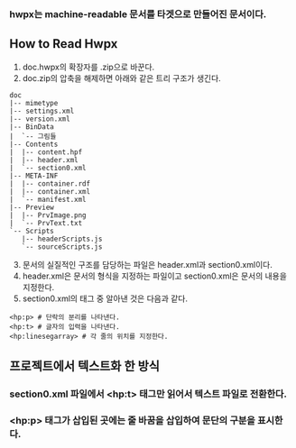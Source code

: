 ### hwpx는 machine-readable 문서를 타겟으로 만들어진 문서이다.

## How to Read Hwpx
1. doc.hwpx의 확장자를 .zip으로 바꾼다.
2. doc.zip의 압축을 해제하면 아래와 같은 트리 구조가 생긴다.

```
doc
|-- mimetype
|-- settings.xml
|-- version.xml
|-- BinData
|  `-- 그림들
|-- Contents
|  |-- content.hpf
|  |-- header.xml
|  `-- section0.xml
|-- META-INF
|  |-- container.rdf
|  |-- container.xml
|  `-- manifest.xml
|-- Preview
|  |-- PrvImage.png
|  `-- PrvText.txt
`-- Scripts
   |-- headerScripts.js
   `-- sourceScripts.js
```
3. 문서의 실질적인 구조를 담당하는 파일은 header.xml과 section0.xml이다.
4. header.xml은 문서의 형식을 지정하는 파일이고 section0.xml은 문서의 내용을 지정한다.
5. section0.xml의 태그 중 알아낸 것은 다음과 같다.
```
<hp:p> # 단락의 분리를 나타낸다.
<hp:t> # 글자의 입력을 나타낸다.
<hp:linesegarray> # 각 줄의 위치를 지정한다.
```

## 프로젝트에서 텍스트화 한 방식
### section0.xml 파일에서 \<hp:t> 태그만 읽어서 텍스트 파일로 전환한다. </br>
### \<hp:p> 태그가 삽입된 곳에는 줄 바꿈을 삽입하여 문단의 구분을 표시한다.
